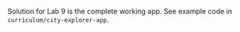 
Solution for Lab 9 is the complete working app. See example code in `curriculum/city-explorer-app`.
